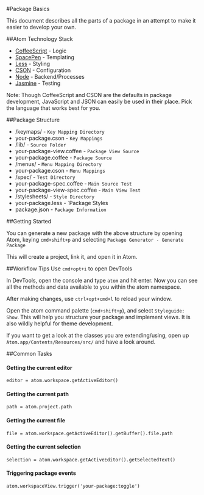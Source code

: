 #Package Basics

This document describes all the parts of a package in an attempt to make it easier to develop your own.

##Atom Technology Stack

- [CoffeeScript](http://www.coffeescript.org) - Logic
- [SpacePen](http://www.github.com/atom/space-pen) - Templating
- [Less](http://www.lesscss.org) - Styling
- [CSON](https://github.com/bevry/cson) - Configuration
- [Node](http://nodejs.org) - Backend/Processes
- [Jasmine](http://jasmine.github.io/) - Testing

Note: Though CoffeeScript and CSON are the defaults in package development,
JavaScript and JSON can easily be used in their place. Pick the language that
works best for you.

##Package Structure

* /keymaps/ - `Key Mapping Directory`
 * your-package.cson - `Key Mappings`
* /lib/ - `Source Folder`
 * your-package-view.coffee - `Package View Source`
 * your-package.coffee - `Package Source`
* /menus/ - `Menu Mapping Directory`
 * your-package.cson - `Menu Mappings`
* /spec/ - `Test Directory`
 * your-package-spec.coffee - `Main Source Test`
 * your-package-view-spec.coffee - `Main View Test`
* /stylesheets/ - `Style Directory`
 * your-package.less - `Package Styles
* package.json - `Package Information`

##Getting Started

You can generate a new package with the above structure by opening Atom, keying `cmd+shift+p` and selecting `Package Generator - Generate Package`

This will create a project, link it, and open it in Atom.

##Workflow Tips
Use `cmd+opt+i` to open DevTools

In DevTools, open the console and type `atom` and hit enter.
Now you can see all the methods and data available to you within the atom namespace.

After making changes, use `ctrl+opt+cmd+l` to reload your window.

Open the atom command palette (`cmd+shift+p`), and select `Styleguide: Show`.
This will help you structure your package and implement views. It is also wildly helpful for theme development.

If you want to get a look at the classes you are extending/using, open up `Atom.app/Contents/Resources/src/` and have a look around.

##Common Tasks

#### Getting the current editor

`editor = atom.workspace.getActiveEditor()`

#### Getting the current path

`path = atom.project.path`

#### Getting the current file

`file = atom.workspace.getActiveEditor().getBuffer().file.path`

#### Getting the current selection

`selection = atom.workspace.getActiveEditor().getSelectedText()`

#### Triggering package events

`atom.workspaceView.trigger('your-package:toggle')`
